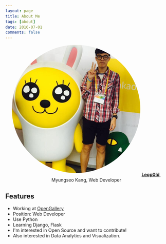 ```yaml
---
layout: page
title: About Me
tags: [about]
date: 2016-07-01
comments: false
---
```


<center>
    <img src="/assets/img/profile_image.jpg" alt="Profile Image" style="width: 400px; height: 400px; border-radius: 100%; margin-bottom: 10px;"/>
    <a href="http://github.com/Leop0ld"><b>Leop0ld</b></a>, Myungseo Kang, Web Developer
</center>

## Features
* Working at [OpenGallery](http://opengallery.co.kr)
* Position: Web Developer
* Use Python
* Learning Django, Flask
* I'm interested in Open Source and want to contribute!
* Also interested in Data Analytics and Visualization.
